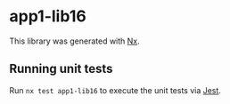 # app1-lib16

This library was generated with [Nx](https://nx.dev).

## Running unit tests

Run `nx test app1-lib16` to execute the unit tests via [Jest](https://jestjs.io).
